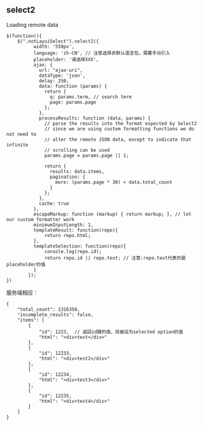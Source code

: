 ## select2
Loading remote data

	$(function(){
		$(".notLayuiSelect").select2({
			  width: '550px',
			  language: 'zh-CN', // 注意选择非默认语言包，需要手动引入
			  placeholder: '请选择XXX',
			  ajax: {
			    url: "ajax-uri",
			    dataType: 'json',
			    delay: 250,
			    data: function (params) {
			      return {
			        q: params.term, // search term
			        page: params.page
			      };
			    },
			    processResults: function (data, params) {
			      // parse the results into the format expected by Select2
			      // since we are using custom formatting functions we do not need to
			      // alter the remote JSON data, except to indicate that infinite
			      // scrolling can be used
			      params.page = params.page || 1;
	
			      return {
			        results: data.items,
			        pagination: {
			          more: (params.page * 30) < data.total_count
			        }
			      };
			    },
			    cache: true
			  },
			  escapeMarkup: function (markup) { return markup; }, // let our custom formatter work
			  minimumInputLength: 1,
			  templateResult: function(repo){
				  return repo.html;
			  }, 
			  templateSelection: function(repo){
				  console.log(repo.id);
				  return repo.id || repo.text; // 注意:repo.text代表的是placeholder的值
			  }
			});
	})

服务端相应：

	{
	    "total_count": 1316350,
	    "incomplete_results": false,
	    "items": [
	        {
	            "id": 1223,  // 返回id键的值，将被设为selected option的值
	            "html": "<div>test</div>"
	        },
	        {
	            "id": 12233,
	            "html": "<div>test2</div>"
	        },
	        {
	            "id": 12234,
	            "html": "<div>test3</div>"
	        },
	        {
	            "id": 12235,
	            "html": "<div>test4</div>"
	        }
	    ]
	}